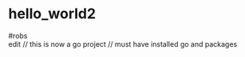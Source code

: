 # hello_world2 <br>
#robs <br>   edit
// this is now a go project
// must have installed go and packages
